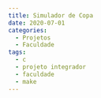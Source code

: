 ```yaml
---
title: Simulador de Copa
date: 2020-07-01
categories:
  - Projetos
  - Faculdade
tags:
  - c
  - projeto integrador
  - faculdade
  - make
---
```

